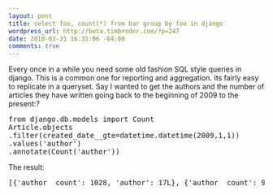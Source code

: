 ```yaml
--- 
layout: post
title: select foo, count(*) from bar group by foo in django
wordpress_url: http://beta.timbroder.com/?p=247
date: 2010-03-31 16:31:06 -04:00
comments: true
---
```

Every once in a while you need some old fashion SQL style queries in  django. This is a common one for reporting and aggregation. Its fairly  easy to replicate in a queryset. Say I wanted to get the authors and  the number of articles they have written going back to the beginning of  2009 to the present:?
<pre class="brush: python">from django.db.models import Count
Article.objects
.filter(created_date__gte=datetime.datetime(2009,1,1))
.values('author')
.annotate(Count('author'))
</pre>
The result:
<pre class="brush: python">[{'author__count': 1028, 'author': 17L}, {'author__count': 9, 'author': 9L}, {'author__count': 39, 'author': 12L}, {'author__count': 581, 'author': 10L}, {'author__count': 15, 'author': 7L}, {'author__count': 366, 'author': 13L}, {'author__count': 233, 'author': 5L}, {'author__count': 167, 'author': 15L}, {'author__count': 287, 'author': 14L}, {'author__count': 10, 'author': 6L}, {'author__count': 2101, 'author': 16L}]
</pre>
